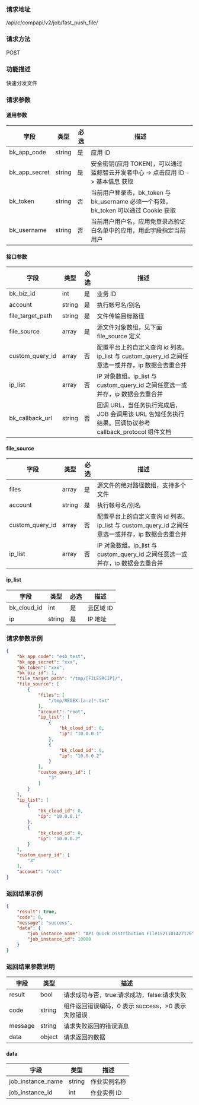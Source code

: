 ### 请求地址

/api/c/compapi/v2/job/fast_push_file/

### 请求方法

POST

### 功能描述

快速分发文件

### 请求参数

#### 通用参数

| 字段 | 类型 | 必选 | 描述 |
|-----------|------------|--------|------------|
| bk_app_code | string | 是 | 应用 ID |
| bk_app_secret| string | 是 | 安全密钥(应用 TOKEN)，可以通过 蓝鲸智云开发者中心 -&gt; 点击应用 ID -&gt; 基本信息 获取 |
| bk_token | string | 否 | 当前用户登录态，bk_token 与 bk_username 必须一个有效，bk_token 可以通过 Cookie 获取 |
| bk_username | string | 否 | 当前用户用户名，应用免登录态验证白名单中的应用，用此字段指定当前用户 |

#### 接口参数

| 字段 | 类型 | 必选 | 描述 |
|------------------|------------|--------|------------|
| bk_biz_id | int | 是 | 业务 ID |
| account | string | 是 | 执行帐号名/别名 |
| file_target_path | string | 是 | 文件传输目标路径 |
| file_source | array | 是 | 源文件对象数组，见下面 file_source 定义 |
| custom_query_id | array | 否 | 配置平台上的自定义查询 id 列表。ip_list 与 custom_query_id 之间任意选一或并存，ip 数据会去重合并 |
| ip_list | array | 否 | IP 对象数组。ip_list 与 custom_query_id 之间任意选一或并存，ip 数据会去重合并 |
| bk_callback_url | string | 否 | 回调 URL，当任务执行完成后，JOB 会调用该 URL 告知任务执行结果。回调协议参考 callback_protocol 组件文档 |

#### file_source

| 字段 | 类型 | 必选 | 描述 |
|---------------|------------|--------|------------|
| files | array | 是 | 源文件的绝对路径数组，支持多个文件 |
| account | string | 是 | 执行帐号名/别名 |
| custom_query_id| array | 否 | 配置平台上的自定义查询 id 列表。ip_list 与 custom_query_id 之间任意选一或并存，ip 数据会去重合并 |
| ip_list | array | 否 | IP 对象数组。ip_list 与 custom_query_id 之间任意选一或并存，ip 数据会去重合并 |

#### ip_list

| 字段 | 类型 | 必选 | 描述 |
|-----------|------------|--------|------------|
| bk_cloud_id | int | 是 | 云区域 ID |
| ip | string | 是 | IP 地址 |

### 请求参数示例

```json
{
    "bk_app_code": "esb_test",
    "bk_app_secret": "xxx",
    "bk_token": "xxx",
    "bk_biz_id": 1,
    "file_target_path": "/tmp/[FILESRCIP]/",
    "file_source": [
        {
            "files": [
                "/tmp/REGEX:[a-z]*.txt"
            ],
            "account": "root",
            "ip_list": [
                {
                    "bk_cloud_id": 0,
                    "ip": "10.0.0.1"
                },
                {
                    "bk_cloud_id": 0,
                    "ip": "10.0.0.2"
                }
            ],
            "custom_query_id": [
                "3"
            ]
        }
    ],
    "ip_list": [
        {
            "bk_cloud_id": 0,
            "ip": "10.0.0.1"
        },
        {
            "bk_cloud_id": 0,
            "ip": "10.0.0.2"
        }
    ],
    "custom_query_id": [
        "3"
    ],
    "account": "root"
}
```

### 返回结果示例

```json
{
    "result": true,
    "code": 0,
    "message": "success",
    "data": {
        "job_instance_name": "API Quick Distribution File1521101427176",
        "job_instance_id": 10000
    }
}
```

### 返回结果参数说明

| 字段 | 类型 | 描述 |
|-----------|-----------|-----------|
| result | bool | 请求成功与否，true:请求成功，false:请求失败 |
| code | string | 组件返回错误编码，0 表示 success，>0 表示失败错误 |
| message | string | 请求失败返回的错误消息 |
| data | object | 请求返回的数据 |

#### data

| 字段 | 类型 | 描述 |
|-----------|-----------|-----------|
| job_instance_name | string | 作业实例名称 |
| job_instance_id | int | 作业实例 ID |
